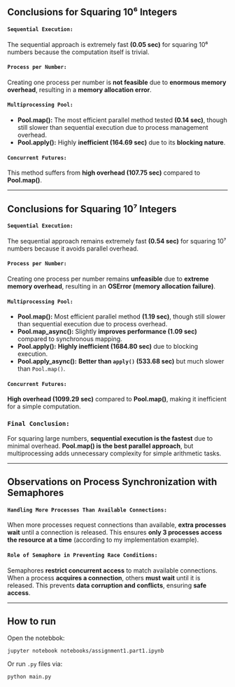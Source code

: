 ## **Conclusions for Squaring 10⁶ Integers**

#### `Sequential Execution:`
The sequential approach is extremely fast **(0.05 sec)** for squaring 10⁶ numbers because the computation itself is trivial.

#### `Process per Number:`
Creating one process per number is **not feasible** due to **enormous memory overhead**, resulting in a **memory allocation error**.

#### `Multiprocessing Pool:`
- **Pool.map():** The most efficient parallel method tested **(0.14 sec)**, though still slower than sequential execution due to process management overhead.
- **Pool.apply():** Highly **inefficient (164.69 sec)** due to its **blocking nature**.

#### `Concurrent Futures:`
This method suffers from **high overhead (107.75 sec)** compared to **Pool.map()**.

---

## **Conclusions for Squaring 10⁷ Integers**

#### `Sequential Execution:`
The sequential approach remains extremely fast **(0.54 sec)** for squaring 10⁷ numbers because it avoids parallel overhead.

#### `Process per Number:`
Creating one process per number remains **unfeasible** due to **extreme memory overhead**, resulting in an **OSError (memory allocation failure)**.

#### `Multiprocessing Pool:`
- **Pool.map():** Most efficient parallel method **(1.19 sec)**, though still slower than sequential execution due to process overhead.
- **Pool.map_async():** Slightly **improves performance (1.09 sec)** compared to synchronous mapping.
- **Pool.apply():** **Highly inefficient (1684.80 sec)** due to blocking execution.
- **Pool.apply_async():** **Better than `apply()` (533.68 sec)** but much slower than `Pool.map()`.

#### `Concurrent Futures:`
**High overhead (1099.29 sec)** compared to **Pool.map()**, making it inefficient for a simple computation.

### `Final Conclusion:`
For squaring large numbers, **sequential execution is the fastest** due to minimal overhead. **Pool.map() is the best parallel approach**, but multiprocessing adds unnecessary complexity for simple arithmetic tasks.

---

## **Observations on Process Synchronization with Semaphores**

#### `Handling More Processes Than Available Connections:`
When more processes request connections than available, **extra processes wait** until a connection is released. This ensures **only 3 processes access the resource at a time** (according to my implementation example).

#### `Role of Semaphore in Preventing Race Conditions:`
Semaphores **restrict concurrent access** to match available connections. When a process **acquires a connection**, others **must wait** until it is released. This prevents **data corruption and conflicts**, ensuring **safe access**.

---

## How to run

Open the notebbok:

<pre><code>jupyter notebook notebooks/assignment1.part1.ipynb</code></pre>

Or run `.py` files via:

<pre><code>python main.py</code></pre>
